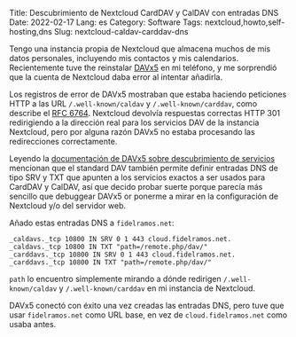 Title: Descubrimiento de Nextcloud CardDAV y CalDAV con entradas DNS
Date: 2022-02-17
Lang: es
Category: Software
Tags: nextcloud,howto,self-hosting,dns
Slug: nextcloud-caldav-carddav-dns

Tengo una instancia propia de Nextcloud que almacena muchos de mis datos personales,
incluyendo mis contactos y mis calendarios. Recientemente tuve the reinstalar
[DAVx5](https://www.davx5.com) en mi teléfono, y me sorprendió que la cuenta de Nextcloud
daba error al intentar añadirla.

Los registros de error de DAVx5 mostraban que estaba haciendo peticiones HTTP a las URL
`/.well-known/caldav` y `/.well-known/carddav`, como describe el [RFC
6764](https://datatracker.ietf.org/doc/html/rfc6764#section-5). Nextcloud devolvía
respuestas correctas HTTP 301 redirigiendo a la dirección real para los servicios DAV de
la instancia Nextcloud, pero por alguna razón DAVx5 no estaba procesando las redirecciones
correctamente.

Leyendo la [documentación de DAVx5 sobre descubrimiento de
servicios](https://www.davx5.com/manual/accounts_collections.html#how-does-service-discovery-work)
mencionan que el standard DAV también permite definir entradas DNS de tipo SRV y TXT que
apunten a los servicios exactos a ser usados para CardDAV y CalDAV, así que decido probar
suerte porque parecía más sencillo que debuggear DAVx5 or ponerme a mirar en la
configuración de Nextcloud y/o del servidor web.

Añado estas entradas DNS a `fidelramos.net`:

``` text
_caldavs._tcp 10800 IN SRV 0 1 443 cloud.fidelramos.net.
_caldavs._tcp 10800 IN TXT "path=/remote.php/dav/"
_carddavs._tcp 10800 IN SRV 0 1 443 cloud.fidelramos.net.
_carddavs._tcp 10800 IN TXT "path=/remote.php/dav/"
```

`path` lo encuentro simplemente mirando a dónde redirigen `/.well-known/caldav` y
`/.well-known/carddav` en mi instancia de Nextcloud.

DAVx5 conectó con éxito una vez creadas las entradas DNS, pero tuve que usar
`fidelramos.net` como URL base, en vez de `cloud.fidelramos.net` como usaba antes.
